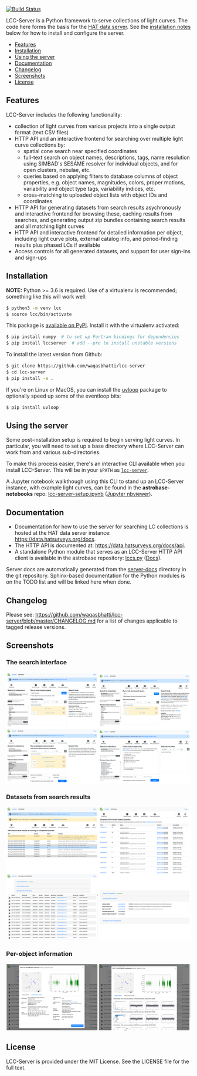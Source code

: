 [![Build Status](https://ci.wbhatti.org/buildStatus/icon?job=lcc-server)](https://ci.wbhatti.org/job/lcc-server)

LCC-Server is a Python framework to serve collections of light curves. The code
here forms the basis for the [HAT data server](https://data.hatsurveys.org). See
the [installation notes](#installation) below for how to install and
configure the server.

- [Features](#features)
- [Installation](#installation)
- [Using the server](#using-the-server)
- [Documentation](#documentation)
- [Changelog](#changelog)
- [Screenshots](#screenshots)
- [License](#license)


## Features

LCC-Server includes the following functionality:

- collection of light curves from various projects into a single output format
  (text CSV files)
- HTTP API and an interactive frontend for searching over multiple light curve
  collections by:
  - spatial cone search near specified coordinates
  - full-text search on object names, descriptions, tags, name resolution using
    SIMBAD's SESAME resolver for individual objects, and for open clusters,
    nebulae, etc.
  - queries based on applying filters to database columns of object properties,
    e.g. object names, magnitudes, colors, proper motions, variability and
    object type tags, variability indices, etc.
  - cross-matching to uploaded object lists with object IDs and coordinates
- HTTP API for generating datasets from search results asychronously and
  interactive frontend for browsing these, caching results from searches, and
  generating output zip bundles containing search results and all matching light
  curves
- HTTP API and interactive frontend for detailed information per object,
  including light curve plots, external catalog info, and period-finding results
  plus phased LCs if available
- Access controls for all generated datasets, and support for user sign-ins and
  sign-ups


## Installation

**NOTE:** Python >= 3.6 is required. Use of a virtualenv is recommended;
something like this will work well:

```bash
$ python3 -m venv lcc
$ source lcc/bin/activate
```

This package is [available on PyPI](https://pypi.org/project/lccserver). Install
it with the virtualenv activated:

```bash
$ pip install numpy  # to set up Fortran bindings for dependencies
$ pip install lccserver  # add --pre to install unstable versions
```

To install the latest version from Github:

```bash
$ git clone https://github.com/waqasbhatti/lcc-server
$ cd lcc-server
$ pip install -e .
```

If you're on Linux or MacOS, you can install the
[uvloop](https://github.com/MagicStack/uvloop) package to optionally speed up
some of the eventloop bits:

```bash
$ pip install uvloop
```

## Using the server

Some post-installation setup is required to begin serving light curves. In
particular, you will need to set up a base directory where LCC-Server can work
from and various sub-directories.

To make this process easier, there's an interactive CLI available when you
install LCC-Server. This will be in your `$PATH` as
[`lcc-server`](https://github.com/waqasbhatti/lcc-server/blob/master/lccserver/cli.py).

A Jupyter notebook walkthough using this CLI to stand up an LCC-Server instance,
with example light curves, can be found in the **astrobase-notebooks** repo:
[lcc-server-setup.ipynb](https://github.com/waqasbhatti/astrobase-notebooks/blob/master/lcc-server-setup.ipynb)
([Jupyter
nbviewer](https://nbviewer.jupyter.org/github/waqasbhatti/astrobase-notebooks/blob/master/lcc-server-setup.ipynb)).


## Documentation

- Documentation for how to use the server for searching LC collections is hosted
at the HAT data server instance: https://data.hatsurveys.org/docs.
- The HTTP API is documented at: https://data.hatsurveys.org/docs/api.
- A standalone Python module that serves as an LCC-Server HTTP API client is
  available in the astrobase repository:
  [lccs.py](https://github.com/waqasbhatti/astrobase/blob/master/astrobase/services/lccs.py) ([Docs](https://astrobase.readthedocs.io/en/latest/astrobase.services.lccs.html#module-astrobase.services.lccs)).

Server docs are automatically generated from the
[server-docs](https://github.com/waqasbhatti/lcc-server/tree/master/lccserver/server-docs)
directory in the git repository. Sphinx-based documentation for the Python
modules is on the TODO list and will be linked here when done.


## Changelog

Please see: https://github.com/waqasbhatti/lcc-server/blob/master/CHANGELOG.md
for a list of changes applicable to tagged release versions.


## Screenshots

### The search interface

[![LCC server search interface](https://raw.githubusercontent.com/waqasbhatti/lcc-server/master/docs/search-th.png)](https://raw.githubusercontent.com/waqasbhatti/lcc-server/master/docs/search-montage.png)

### Datasets from search results

[![LCC server results display](https://raw.githubusercontent.com/waqasbhatti/lcc-server/master/docs/results-th.png)](https://raw.githubusercontent.com/waqasbhatti/lcc-server/master/docs/results-montage.png)

### Per-object information

[![LCC server object info](https://raw.githubusercontent.com/waqasbhatti/lcc-server/master/docs/objectinfo-th.png)](https://raw.githubusercontent.com/waqasbhatti/lcc-server/master/docs/objectinfo-montage.png)


## License

LCC-Server is provided under the MIT License. See the LICENSE file for the full
text.
